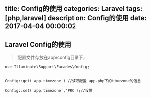 title: Config的使用
categories: Laravel
tags: [php,laravel]
description: Config的使用
date: 2017-04-04 00:00:02 
---


## Laravel Config的使用

> 配置文件存放在app\config目录下，

<!--more-->

	use Illuminate\Support\Facades\Config;


	Config::get('app.timezone') //读取配置 app.php下的timezone的信息 
	
	Config::set('app.timezone','PRC');//设置